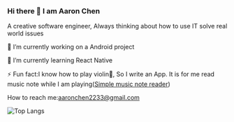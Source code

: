 ### Hi there 👋 I am Aaron Chen
A creative software engineer, Always thinking about how to use IT solve real world issues

🔭 I’m currently working on a Android project

🌱 I’m currently learning React Native

⚡ Fun fact:I know how to play violin🎻, So I write an App. It is for me read music note while I am playing([Simple music note reader](https://github.com/AaronCChen2233/--Portfolio--simple_music_notes_reader))

How to reach me:aaronchen2233@gmail.com

![Top Langs](https://github-readme-stats.vercel.app/api/top-langs/?username=AaronCChen2233&layout=compact)

<!--
![Anurag's github stats](https://github-readme-stats.vercel.app/api?username=AaronCChen2233)

**AaronCChen2233/aaroncchen2233** is a ✨ _special_ ✨ repository because its `README.md` (this file) appears on your GitHub profile.

Here are some ideas to get you started:

- 🔭 I’m currently working on ...
- 
- 👯 I’m looking to collaborate on ...
- 🤔 I’m looking for help with ...
- 💬 Ask me about ...
- 📫 How to reach me: ...
- 😄 Pronouns: ...
- ⚡ Fun fact: ...
-->
